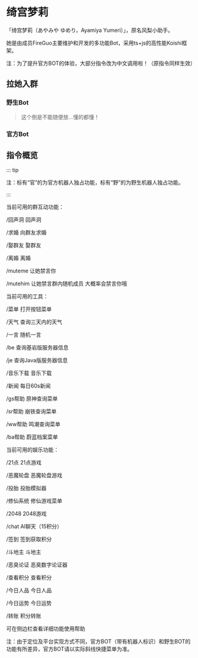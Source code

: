 # 绮宫梦莉

「绮宫梦莉（あやみや ゆめり，Ayamiya Yumeri）」，原名风梨小助手。

她是由成员FireGuo主要维护和开发的多功能Bot，采用ts+js的高性能Koishi框架。

注：为了提升官方BOT的体验，大部分指令改为中文调用啦！（原指令同样生效）

## 拉她入群

### 野生Bot

>这个倒是不能随便放...懂的都懂！

### 官方Bot

<VPCard
  title="绮宫梦莉"
  desc="点击邀请到群聊"
  logo="https://api.flweb.cn/doc/image/bot.jpg"
  link="https://qun.qq.com/qqweb/qunpro/jump?id=qun-robot-share&robot_appid=102095560&robot_uin=3889013396"
  background="rgba(253, 230, 138, 0.15)"
/>

<VPCard
  title="绮宫梦莉"
  desc="点击邀请到频道"
  logo="https://api.flweb.cn/doc/image/bot.jpg"
  link="https://qun.qq.com/qqweb/qunpro/jump?id=robot-share&robot_appid=102095560"
  background="rgba(253, 230, 138, 0.15)"
/>

## 指令概览

::: tip

注：标有“官”的为官方机器人独占功能，标有“野”的为野生机器人独占功能。

:::

当前可用的群互动功能：

  /回声洞  回声洞

  /求婚  向群友求婚<Badge text="野" type="tip" />

  /娶群友  娶群友

  /离婚  离婚

  /muteme  让她禁言你<Badge text="野" type="tip" />

  /mutehim  让她禁言群内随机成员 大概率会禁言你哦<Badge text="野" type="tip" />

当前可用的工具：

  /菜单    打开按钮菜单<Badge text="官" type="tip" />

  /天气    查询三天内的天气<Badge text="官" type="tip" />

  /一言  随机一言

  /be  查询基岩版服务器信息

  /je  查询Java版服务器信息

  /音乐下载  音乐下载<Badge text="野" type="tip" />

  /新闻  每日60s新闻

  /gs帮助  原神查询菜单

  /sr帮助  崩铁查询菜单

  /ww帮助  鸣潮查询菜单

  /ba帮助  蔚蓝档案菜单<Badge text="官" type="tip" />

当前可用的娱乐功能：

  /21点  21点游戏

  /恶魔轮盘    恶魔轮盘游戏<Badge text="官" type="tip" />

  /投胎    投胎模拟器<Badge text="官" type="tip" />

  /修仙系统    修仙游戏菜单

  /2048    2048游戏<Badge text="官" type="tip" />

  /chat  AI聊天（15积分）

  /签到  签到获取积分

  /斗地主  斗地主

  /恶臭论证  恶臭数字论证器

  /查看积分  查看积分

  /今日人品  今日人品

  /今日运势  今日运势

  /转账  积分转账

可在侧边栏查看详细功能使用帮助

注：由于定位及平台实现方式不同，官方BOT（带有机器人标识）和野生BOT的功能有所差异，官方BOT请以实际斜线快捷菜单为准。
